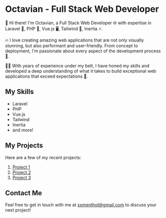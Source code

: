 # Octavian - Full Stack Web Developer

👋 Hi there! I'm Octavian, a Full Stack Web Developer 🌐 with expertise in Laravel 🚀, PHP 🐘, Vue.js 🖥️, Tailwind 🎨, Inertia ⚡.

🔥 I love creating amazing web applications that are not only visually stunning, but also performant and user-friendly. From concept to deployment, I'm passionate about every aspect of the development process 🚀.

👨‍💻 With years of experience under my belt, I have honed my skills and developed a deep understanding of what it takes to build exceptional web applications that exceed expectations 🥇.

## My Skills

- Laravel
- PHP
- Vue.js
- Tailwind
- Inertia
- and more!

## My Projects

Here are a few of my recent projects:

1. [Project 1](https://github.com/Menthol2k/forum-poiana)
2. [Project 2](https://github.com/Menthol2k/php-layout)
3. [Project 3](https://github.com/Menthol2k/TextEditor)

## Contact Me

Feel free to get in touch with me at [xxmenthol@gmail.com](mailto:xxmenthol@gmail.com) to discuss your next project!
